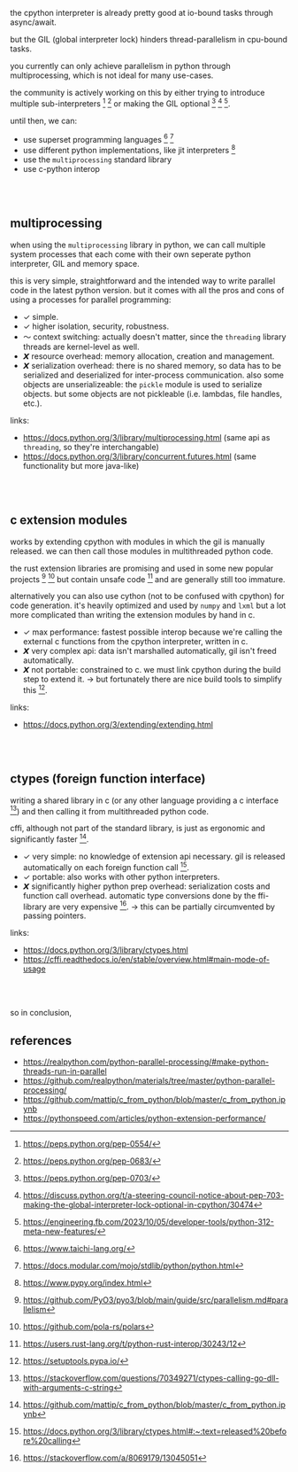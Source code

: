 the cpython interpreter is already pretty good at io-bound tasks through async/await.

but the GIL (global interpreter lock) hinders thread-parallelism in cpu-bound tasks.

you currently can only achieve parallelism in python through multiprocessing, which is not ideal for many use-cases.

the community is actively working on this by either trying to introduce multiple sub-interpreters [^subint1] [^subint2] or making the GIL optional [^nogil1] [^nogil2] [^nogil3].

until then, we can:

- use superset programming languages [^superset1] [^superset2]
- use different python implementations, like jit interpreters [^PyPy]
- use the `multiprocessing` standard library
- use c-python interop

<br><br>

## multiprocessing

when using the `multiprocessing` library in python, we can call multiple system processes that each come with their own seperate python interpreter, GIL and memory space.

this is very simple, straightforward and the intended way to write parallel code in the latest python version. but it comes with all the pros and cons of using a processes for parallel programming:

- ✓ simple.
- ✓ higher isolation, security, robustness.
- 〜 context switching: actually doesn't matter, since the `threading` library threads are kernel-level as well.
- 𝙓 resource overhead: memory allocation, creation and management.
- 𝙓 serialization overhead: there is no shared memory, so data has to be serialized and deserialized for inter-process communication. also some objects are unserializeable: the `pickle` module is used to serialize objects. but some objects are not pickleable (i.e. lambdas, file handles, etc.).

links:

- https://docs.python.org/3/library/multiprocessing.html (same api as `threading`, so they're interchangable)
- https://docs.python.org/3/library/concurrent.futures.html (same functionality but more java-like)

<br><br>

## c extension modules

works by extending cpython with modules in which the gil is manually released. we can then call those modules in multithreaded python code.

the rust extension libraries are promising and used in some new popular projects [^rust1] [^rust2] but contain unsafe code [^rustunsafe] and are generally still too immature.

alternatively you can also use cython (not to be confused with cpython) for code generation. it's heavily optimized and used by `numpy` and `lxml` but a lot more complicated than writing the extension modules by hand in c. 

- ✓ max performance: fastest possible interop because we're calling the external c functions from the cpython interpreter, written in c.
- 𝙓 very complex api: data isn't marshalled automatically, gil isn't freed automatically.
- 𝙓 not portable: constrained to c. we must link cpython during the build step to extend it. → but fortunately there are nice build tools to simplify this [^setuptools].

links:

- https://docs.python.org/3/extending/extending.html

<br><br>

## ctypes (foreign function interface)

writing a shared library in c (or any other language providing a c interface [^nogolang]) and then calling it from multithreaded python code.

cffi, although not part of the standard library, is just as ergonomic and significantly faster [^edge].

- ✓ very simple: no knowledge of extension api necessary. gil is released automatically on each foreign function call [^release].
- ✓ portable: also works with other python interpreters.
- 𝙓 significantly higher python prep overhead: serialization costs and function call overhead. automatic type conversions done by the ffi-library are very expensive [^ctypebad]. → this can be partially circumvented by passing pointers.

links:

- https://docs.python.org/3/library/ctypes.html
- https://cffi.readthedocs.io/en/stable/overview.html#main-mode-of-usage

<br><br>

so in conclusion, 

## references

- https://realpython.com/python-parallel-processing/#make-python-threads-run-in-parallel
- https://github.com/realpython/materials/tree/master/python-parallel-processing/
- https://github.com/mattip/c_from_python/blob/master/c_from_python.ipynb
- https://pythonspeed.com/articles/python-extension-performance/

[^subint1]: https://peps.python.org/pep-0554/
[^subint2]: https://peps.python.org/pep-0683/
[^nogil1]: https://peps.python.org/pep-0703/
[^nogil2]: https://discuss.python.org/t/a-steering-council-notice-about-pep-703-making-the-global-interpreter-lock-optional-in-cpython/30474
[^nogil3]: https://engineering.fb.com/2023/10/05/developer-tools/python-312-meta-new-features/
[^superset1]: https://www.taichi-lang.org/
[^superset2]: https://docs.modular.com/mojo/stdlib/python/python.html
[^rust1]: https://github.com/PyO3/pyo3/blob/main/guide/src/parallelism.md#parallelism
[^rust2]: https://github.com/pola-rs/polars
[^rustunsafe]: https://users.rust-lang.org/t/python-rust-interop/30243/12
[^release]: https://docs.python.org/3/library/ctypes.html#:~:text=released%20before%20calling
[^ctypebad]: https://stackoverflow.com/a/8069179/13045051
[^nogolang]: https://stackoverflow.com/questions/70349271/ctypes-calling-go-dll-with-arguments-c-string
[^setuptools]: https://setuptools.pypa.io/
[^PyPy]: https://www.pypy.org/index.html
[^edge]: https://github.com/mattip/c_from_python/blob/master/c_from_python.ipynb
